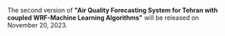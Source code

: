 The second version of **"Air Quality Forecasting System for Tehran with coupled WRF-Machine Learning Algorithms"** will be released on November 20, 2023.